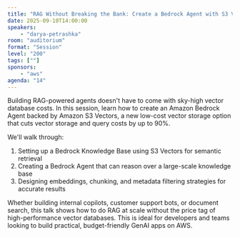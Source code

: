 ```yaml
---
title: "RAG Without Breaking the Bank: Create a Bedrock Agent with S3 Vector-Powered Knowledge Bases"
date: 2025-09-10T14:00:00
speakers:
    - "darya-petrashka"
room: "auditorium"
format: "Session" 
level: "200"
tags: [""]
sponsors: 
    - "aws"
agenda: "14"
---
```


Building RAG-powered agents doesn't have to come with sky-high vector database costs. In this session, learn how to create an Amazon Bedrock Agent backed by Amazon S3 Vectors, a new low-cost vector storage option that cuts vector storage and query costs by up to 90%.

We'll walk through:
1. Setting up a Bedrock Knowledge Base using S3 Vectors for semantic retrieval
2. Creating a Bedrock Agent that can reason over a large-scale knowledge base
3. Designing embeddings, chunking, and metadata filtering strategies for accurate results

Whether building internal copilots, customer support bots, or document search, this talk shows how to do RAG at scale without the price tag of high-performance vector databases.
This is ideal for developers and teams looking to build practical, budget-friendly GenAI apps on AWS.